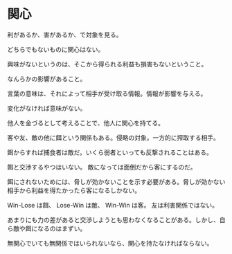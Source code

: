 # 関心

利があるか、害があるか、で対象を見る。

どちらでもないものに関心はない。

興味がないというのは、そこから得られる利益も損害もないということ。

なんらかの影響があること。

言葉の意味は、それによって相手が受け取る情報。情報が影響を与える。

変化がなければ意味がない。

他人を金づるとして考えることで、他人に関心を持てる。

客や友、敵の他に餌という関係もある。侵略の対象。一方的に搾取する相手。

餌からすれば捕食者は敵だ。いくら弱者といっても反撃されることはある。

餌と交渉するやつはいない。
敵になっては面倒だから客にするのだ。

餌にされないためには、脅しが効かないことを示す必要がある。脅しが効かない相手から利益を得たかったら客になるしかない。

Win-Lose は餌、
Lose-Win は敵、
Win-Win は客。
友は利害関係ではない。

あまりにも力の差があると交渉しようとも思わなくなることがある。しかし、自ら敵や餌になるのはまずい。

無関心でいても無関係ではいられないなら、関心を持たなければならない。
